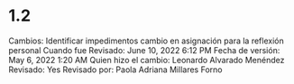 # 1.2

Cambios: Identificar impedimentos  cambio en asignación para la reflexión personal
Cuando fue Revisado: June 10, 2022 6:12 PM
Fecha de  versión: May 6, 2022 1:20 AM
Quien hizo el cambio: Leonardo Alvarado Menéndez
Revisado: Yes
Revisado por: Paola Adriana Millares Forno